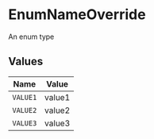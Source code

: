 # EnumNameOverride

An enum type


## Values

| Name     | Value    |
| -------- | -------- |
| `VALUE1` | value1   |
| `VALUE2` | value2   |
| `VALUE3` | value3   |